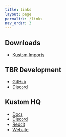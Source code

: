 ```yaml
---
title: Links
layout: page
permalink: /links
nav_order: 3
---
```


## Downloads

 * [Kustom Imports][URL_1]

## TBR Development
 
 * [GitHub][URL_2]
 * [Discord][URL_3]

## Kustom HQ

 * [Docs][URL_4]
 * [Discord][URL_5]
 * [Reddit][URL_6]
 * [Website][URL_7]



[URL_1]: https://github.com/TBR-Development/Kustom-Imports/archive/refs/heads/main.zip
[URL_2]: https://github.com/TBR-Development
[URL_3]: https://dsc.gg/tbr-development
[URL_4]: https://docs.kustom.rocks/
[URL_5]: https://kustom.rocks/discord
[URL_6]: https://reddit.com/r/Kustom
[URL_7]: https://kustom.rocks

